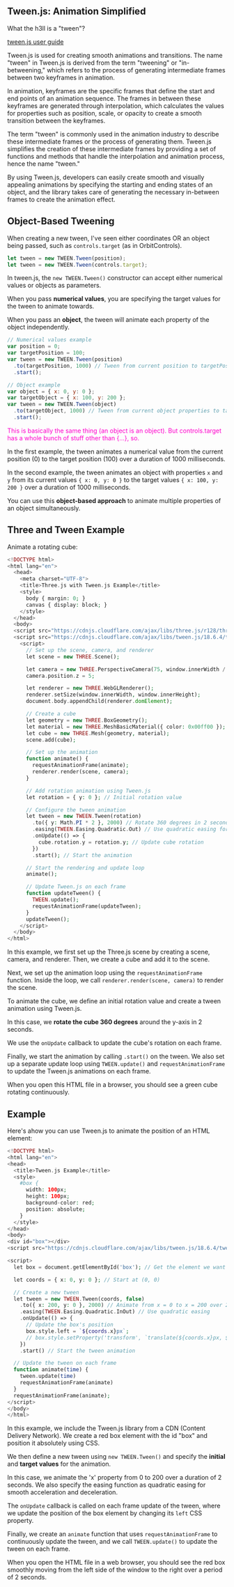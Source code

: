 ## Tween.js: Animation Simplified

What the h3ll is a "tween"?

[tween.js user guide](https://tweenjs.github.io/tween.js/docs/user_guide.html)

Tween.js is used for creating smooth animations and transitions. The name "tween" in Tween.js is derived from the term "tweening" or "in-betweening," which refers to the process of generating intermediate frames between two keyframes in animation.

In animation, keyframes are the specific frames that define the start and end points of an animation sequence. The frames in between these keyframes are generated through interpolation, which calculates the values for properties such as position, scale, or opacity to create a smooth transition between the keyframes.

The term "tween" is commonly used in the animation industry to describe these intermediate frames or the process of generating them. Tween.js simplifies the creation of these intermediate frames by providing a set of functions and methods that handle the interpolation and animation process, hence the name "tween."

By using Tween.js, developers can easily create smooth and visually appealing animations by specifying the starting and ending states of an object, and the library takes care of generating the necessary in-between frames to create the animation effect.

## Object-Based Tweening

When creating a new tween, I've seen either coordinates OR an object being passed, such as `controls.target` (as in OrbitControls).

```js
let tween = new TWEEN.Tween(position);
let tween = new TWEEN.Tween(controls.target);
```

In tween.js, the `new TWEEN.Tween()` constructor can accept either numerical values or objects as parameters.

When you pass **numerical values**, you are specifying the target values for the tween to animate towards.

When you pass an **object**, the tween will animate each property of the object independently.

```javascript
// Numerical values example
var position = 0;
var targetPosition = 100;
var tween = new TWEEN.Tween(position)
  .to(targetPosition, 1000) // Tween from current position to targetPosition over 1000ms
  .start();

// Object example
var object = { x: 0, y: 0 };
var targetObject = { x: 100, y: 200 };
var tween = new TWEEN.Tween(object)
  .to(targetObject, 1000) // Tween from current object properties to targetObject properties over 1000ms
  .start();
```

<span style="color:#ff00cc;">This is basically the same thing (an object is an object).  But controls.target has a whole bunch of stuff other than {...}, so.</span>

In the first example, the tween animates a numerical value from the current position (0) to the target position (100) over a duration of 1000 milliseconds.

In the second example, the tween animates an object with properties `x` and `y` from its current values `{ x: 0, y: 0 }` to the target values `{ x: 100, y: 200 }` over a duration of 1000 milliseconds.

You can use this **object-based approach** to animate multiple properties of an object simultaneously.

## Three and Tween Example

Animate a rotating cube:

```php
<!DOCTYPE html>
<html lang="en">
  <head>
    <meta charset="UTF-8">
    <title>Three.js with Tween.js Example</title>
    <style>
      body { margin: 0; }
      canvas { display: block; }
    </style>
  </head>
  <body>
  <script src="https://cdnjs.cloudflare.com/ajax/libs/three.js/r128/three.min.js" crossorigin="anonymous" referrerpolicy="no-referrer"></script>
  <script src="https://cdnjs.cloudflare.com/ajax/libs/tween.js/18.6.4/tween.umd.js"></script>
    <script>
      // Set up the scene, camera, and renderer
      let scene = new THREE.Scene();

      let camera = new THREE.PerspectiveCamera(75, window.innerWidth / window.innerHeight, 0.1, 1000);
      camera.position.z = 5;

      let renderer = new THREE.WebGLRenderer();
      renderer.setSize(window.innerWidth, window.innerHeight);
      document.body.appendChild(renderer.domElement);

      // Create a cube
      let geometry = new THREE.BoxGeometry();
      let material = new THREE.MeshBasicMaterial({ color: 0x00ff00 });
      let cube = new THREE.Mesh(geometry, material);
      scene.add(cube);

      // Set up the animation
      function animate() {
        requestAnimationFrame(animate);
        renderer.render(scene, camera);
      }

      // Add rotation animation using Tween.js
      let rotation = { y: 0 }; // Initial rotation value

      // Configure the tween animation
      let tween = new TWEEN.Tween(rotation)
        .to({ y: Math.PI * 2 }, 2000) // Rotate 360 degrees in 2 seconds
        .easing(TWEEN.Easing.Quadratic.Out) // Use quadratic easing for smooth animation
        .onUpdate(() => {
          cube.rotation.y = rotation.y; // Update cube rotation
        })
        .start(); // Start the animation

      // Start the rendering and update loop
      animate();

      // Update Tween.js on each frame
      function updateTween() {
        TWEEN.update();
        requestAnimationFrame(updateTween);
      }
      updateTween();
    </script>
  </body>
</html>
```

In this example, we first set up the Three.js scene by creating a scene, camera, and renderer. Then, we create a cube and add it to the scene.

Next, we set up the animation loop using the `requestAnimationFrame` function. Inside the loop, we call `renderer.render(scene, camera)` to render the scene.

To animate the cube, we define an initial rotation value and create a tween animation using Tween.js.

In this case, we **rotate the cube 360 degrees** around the y-axis in 2 seconds.

We use the `onUpdate` callback to update the cube's rotation on each frame.

Finally, we start the animation by calling `.start()` on the tween. We also set up a separate update loop using `TWEEN.update()` and `requestAnimationFrame` to update the Tween.js animations on each frame.

When you open this HTML file in a browser, you should see a green cube rotating continuously.

## Example

Here's ahow you can use Tween.js to animate the position of an HTML element:

```php
<!DOCTYPE html>
<html lang="en">
<head>
  <title>Tween.js Example</title>
  <style>
    #box {
      width: 100px;
      height: 100px;
      background-color: red;
      position: absolute;
    }
  </style>
</head>
<body>
<div id="box"></div>
<script src="https://cdnjs.cloudflare.com/ajax/libs/tween.js/18.6.4/tween.umd.js"></script>

<script>
  let box = document.getElementById('box'); // Get the element we want to animate.

  let coords = { x: 0, y: 0 }; // Start at (0, 0)

  // Create a new tween
  let tween = new TWEEN.Tween(coords, false)
    .to({ x: 200, y: 0 }, 2000) // Animate from x = 0 to x = 200 over 2 seconds
    .easing(TWEEN.Easing.Quadratic.InOut) // Use quadratic easing
    .onUpdate(() => {
      // Update the box's position
      box.style.left = `${coords.x}px`;
      // box.style.setProperty('transform', `translate(${coords.x}px, ${coords.y}px)`);
    })
    .start() // Start the tween animation

  // Update the tween on each frame
  function animate(time) {
    tween.update(time)
    requestAnimationFrame(animate)
  }
  requestAnimationFrame(animate);
</script>
</body>
</html>
```

In this example, we include the Tween.js library from a CDN (Content Delivery Network). We create a red box element with the id "box" and position it absolutely using CSS. 

We then define a new tween using `new TWEEN.Tween()` and specify the **initial** and **target values** for the animation.

In this case, we animate the 'x' property from 0 to 200 over a duration of 2 seconds. We also specify the easing function as quadratic easing for smooth acceleration and deceleration.

The `onUpdate` callback is called on each frame update of the tween, where we update the position of the box element by changing its `left` CSS property.

Finally, we create an `animate` function that uses `requestAnimationFrame` to continuously update the tween, and we call `TWEEN.update()` to update the tween on each frame.

When you open the HTML file in a web browser, you should see the red box smoothly moving from the left side of the window to the right over a period of 2 seconds.

<br>
